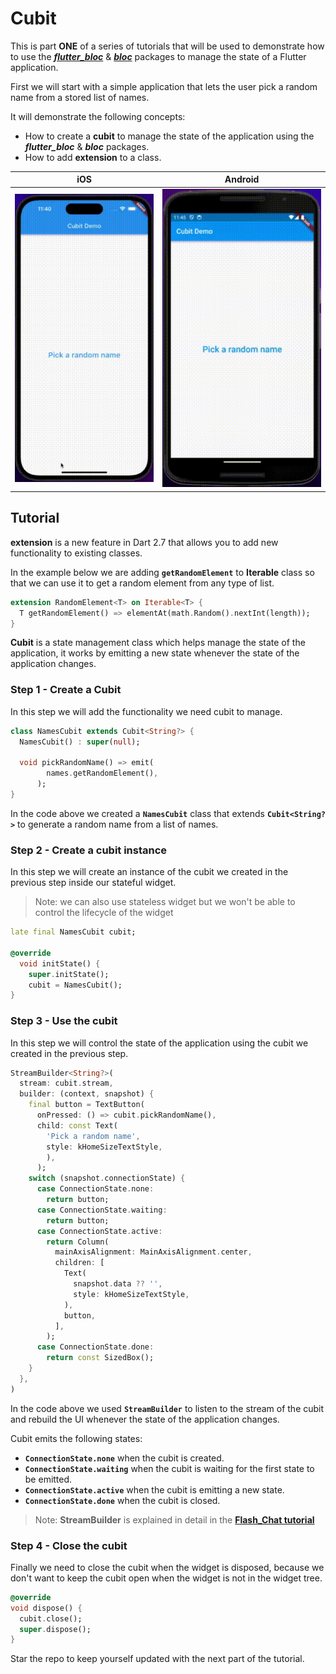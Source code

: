 # Cubit

This is part **ONE** of a series of tutorials that will be used to demonstrate how to use the ***[flutter_bloc](https://pub.dev/packages/flutter_bloc)*** & ***[bloc](https://pub.dev/packages/bloc)*** packages to manage the state of a Flutter application.

First we will start with a simple application that lets the user pick a random name from a stored list of names.

It will demonstrate the following concepts:

- How to create a **cubit** to manage the state of the application using the ***flutter_bloc*** & ***bloc*** packages.
- How to add **extension** to a class.

|iOS|Android|
|---|-------|
|![iOS](/screenshots/iphone14ProMax_cubit.gif)|![Android](/screenshots/NEXUS6_cubit.gif)|

## Tutorial

**extension** is a new feature in Dart 2.7 that allows you to add new functionality to existing classes.

In the example below we are adding **`getRandomElement`** to **Iterable** class so that we can use it to get a random element from any type of list.

```dart
extension RandomElement<T> on Iterable<T> {
  T getRandomElement() => elementAt(math.Random().nextInt(length));
}
```

**Cubit** is a state management class which helps manage the state of the application, it works by emitting a new state whenever the state of the application changes.

### Step 1 - Create a Cubit

In this step we will add the functionality we need cubit to manage.

```dart
class NamesCubit extends Cubit<String?> {
  NamesCubit() : super(null);

  void pickRandomName() => emit(
        names.getRandomElement(),
      );
}
```

In the code above we created a **`NamesCubit`** class that extends **`Cubit<String?>`** to generate a random name from a list of names.

### Step 2 - Create a cubit instance

In this step we will create an instance of the cubit we created in the previous step inside our stateful widget.

> Note: we can also use stateless widget but we won't be able to control the lifecycle of the widget

```dart
late final NamesCubit cubit;

@override
  void initState() {
    super.initState();
    cubit = NamesCubit();
}
```

### Step 3 - Use the cubit

In this step we will control the state of the application using the cubit we created in the previous step.

```dart
StreamBuilder<String?>(
  stream: cubit.stream,
  builder: (context, snapshot) {
    final button = TextButton(
      onPressed: () => cubit.pickRandomName(),
      child: const Text(
        'Pick a random name',
        style: kHomeSizeTextStyle,
        ),
      );
    switch (snapshot.connectionState) {
      case ConnectionState.none:
        return button;
      case ConnectionState.waiting:
        return button;
      case ConnectionState.active:
        return Column(
          mainAxisAlignment: MainAxisAlignment.center,
          children: [
            Text(
              snapshot.data ?? '',
              style: kHomeSizeTextStyle,
            ),
            button,
          ],
        );
      case ConnectionState.done:
        return const SizedBox();
    }
  },
)
```

In the code above we used **`StreamBuilder`** to listen to the stream of the cubit and rebuild the UI whenever the state of the application changes.

Cubit emits the following states:

- **`ConnectionState.none`** when the cubit is created.
- **`ConnectionState.waiting`** when the cubit is waiting for the first state to be emitted.
- **`ConnectionState.active`** when the cubit is emitting a new state.
- **`ConnectionState.done`** when the cubit is closed.

> Note: **StreamBuilder** is explained in detail in the **[Flash_Chat tutorial](https://github.com/MagedGDEV/flutterApps/tree/flash_chat)**

### Step 4 - Close the cubit

Finally we need to close the cubit when the widget is disposed, because we don't want to keep the cubit open when the widget is not in the widget tree.

```dart
@override
void dispose() {
  cubit.close();
  super.dispose();
}
```

Star the repo to keep yourself updated with the next part of the tutorial.

